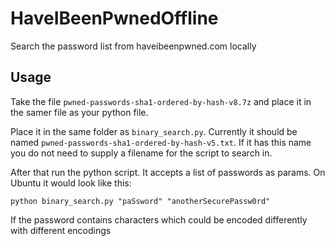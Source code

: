 # HaveIBeenPwnedOffline
Search the password list from haveibeenpwned.com locally

## Usage

Take the file `pwned-passwords-sha1-ordered-by-hash-v8.7z` and place it in the samer file as your python file.

Place it in the same folder as `binary_search.py`. 
Currently it should be named 
`pwned-passwords-sha1-ordered-by-hash-v5.txt`. If it has this 
name you do not need to supply a filename for the script to
search in.

After that run the python script. It accepts a list of passwords
as params. On Ubuntu it would look like this:

```shell
python binary_search.py "paSsword" "anotherSecurePassw0rd"
```

If the password contains characters which could be encoded 
differently with different encodings 
